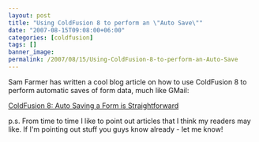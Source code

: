 ```yaml
---
layout: post
title: "Using ColdFusion 8 to perform an \"Auto Save\""
date: "2007-08-15T09:08:00+06:00"
categories: [coldfusion]
tags: []
banner_image: 
permalink: /2007/08/15/Using-ColdFusion-8-to-perform-an-Auto-Save
---
```


Sam Farmer has written a cool blog article on how to use ColdFusion 8 to perform automatic saves of form data, much like GMail:

<a href="http://samfarmer.instantspot.com/blog/index.cfm/2007/8/15/ColdFusion-8-Auto-Saving-a-Form-is-Straightforward-?CommentPending#c676FD742-C29E-A8E1-9B1AE7AEAC6C1819">ColdFusion 8: Auto Saving a Form is Straightforward</a>

p.s. From time to time I like to point out articles that I think my readers may like. If I'm pointing out stuff you guys know already - let me know!
